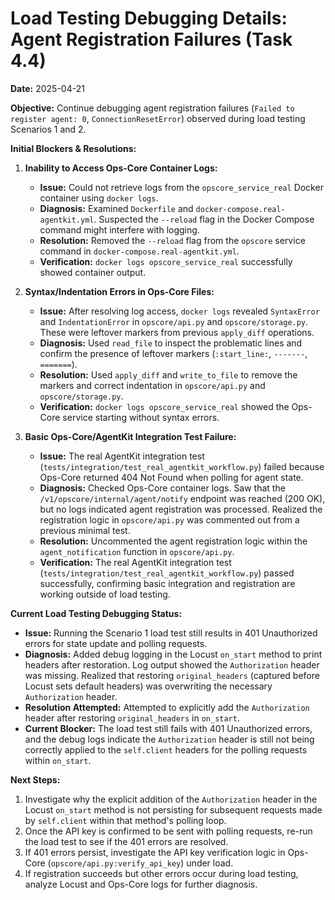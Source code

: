 # Load Testing Debugging Details: Agent Registration Failures (Task 4.4)

**Date:** 2025-04-21

**Objective:** Continue debugging agent registration failures (`Failed to register agent: 0`, `ConnectionResetError`) observed during load testing Scenarios 1 and 2.

**Initial Blockers & Resolutions:**

1.  **Inability to Access Ops-Core Container Logs:**
    *   **Issue:** Could not retrieve logs from the `opscore_service_real` Docker container using `docker logs`.
    *   **Diagnosis:** Examined `Dockerfile` and `docker-compose.real-agentkit.yml`. Suspected the `--reload` flag in the Docker Compose command might interfere with logging.
    *   **Resolution:** Removed the `--reload` flag from the `opscore` service command in `docker-compose.real-agentkit.yml`.
    *   **Verification:** `docker logs opscore_service_real` successfully showed container output.

2.  **Syntax/Indentation Errors in Ops-Core Files:**
    *   **Issue:** After resolving log access, `docker logs` revealed `SyntaxError` and `IndentationError` in `opscore/api.py` and `opscore/storage.py`. These were leftover markers from previous `apply_diff` operations.
    *   **Diagnosis:** Used `read_file` to inspect the problematic lines and confirm the presence of leftover markers (`:start_line:`, `-------`, `=======`).
    *   **Resolution:** Used `apply_diff` and `write_to_file` to remove the markers and correct indentation in `opscore/api.py` and `opscore/storage.py`.
    *   **Verification:** `docker logs opscore_service_real` showed the Ops-Core service starting without syntax errors.

3.  **Basic Ops-Core/AgentKit Integration Test Failure:**
    *   **Issue:** The real AgentKit integration test (`tests/integration/test_real_agentkit_workflow.py`) failed because Ops-Core returned 404 Not Found when polling for agent state.
    *   **Diagnosis:** Checked Ops-Core container logs. Saw that the `/v1/opscore/internal/agent/notify` endpoint was reached (200 OK), but no logs indicated agent registration was processed. Realized the registration logic in `opscore/api.py` was commented out from a previous minimal test.
    *   **Resolution:** Uncommented the agent registration logic within the `agent_notification` function in `opscore/api.py`.
    *   **Verification:** The real AgentKit integration test (`tests/integration/test_real_agentkit_workflow.py`) passed successfully, confirming basic integration and registration are working outside of load testing.

**Current Load Testing Debugging Status:**

*   **Issue:** Running the Scenario 1 load test still results in 401 Unauthorized errors for state update and polling requests.
*   **Diagnosis:** Added debug logging in the Locust `on_start` method to print headers after restoration. Log output showed the `Authorization` header was missing. Realized that restoring `original_headers` (captured before Locust sets default headers) was overwriting the necessary `Authorization` header.
*   **Resolution Attempted:** Attempted to explicitly add the `Authorization` header after restoring `original_headers` in `on_start`.
*   **Current Blocker:** The load test still fails with 401 Unauthorized errors, and the debug logs indicate the `Authorization` header is still not being correctly applied to the `self.client` headers for the polling requests within `on_start`.

**Next Steps:**

1.  Investigate why the explicit addition of the `Authorization` header in the Locust `on_start` method is not persisting for subsequent requests made by `self.client` within that method's polling loop.
2.  Once the API key is confirmed to be sent with polling requests, re-run the load test to see if the 401 errors are resolved.
3.  If 401 errors persist, investigate the API key verification logic in Ops-Core (`opscore/api.py:verify_api_key`) under load.
4.  If registration succeeds but other errors occur during load testing, analyze Locust and Ops-Core logs for further diagnosis.